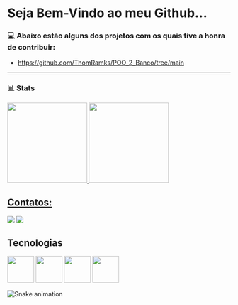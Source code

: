 # Seja Bem-Vindo ao meu Github...

### 💻 Abaixo estão alguns dos projetos com os quais tive a honra de contribuir:

* https://github.com/ThomRamks/POO_2_Banco/tree/main

-------------------------------------

### 📊 Stats

<div>
<a href="https://github.com/Arthur201">
<img height="180em" src="https://github-readme-stats.vercel.app/api/top-langs/?username=Arthur201&layout=compact&langs_count=7&theme=dracula"/>
<img height="180em" src="https://github-readme-stats.vercel.app/api?username=Arthur201&show_icons=true&theme=dracula&include_all_commits=true&count_private=true"/>
</div>
  
 ## Contatos:

<div>
<a href = "mailto:contato@arthurlaureanosilva2001"><img src="https://img.shields.io/badge/Gmail-D14836?style=for-the-badge&logo=gmail&logoColor=white" target="_blank"></a>
<a href="https://www.linkedin.com/in/arthur-laureano-399541178/" target="_blank"><img src="https://img.shields.io/badge/-LinkedIn-%230077B5?style=for-the-badge&logo=linkedin&logoColor=white" target="_blank"></a>   
</div>
  
## Tecnologias
  <img src="https://cdn.jsdelivr.net/gh/devicons/devicon/icons/java/java-plain.svg"  width="60" height="60" /> <img src="https://cdn.jsdelivr.net/gh/devicons/devicon/icons/mysql/mysql-original.svg"  width="60" height="60"  /> <img src="https://cdn.jsdelivr.net/gh/devicons/devicon/icons/git/git-original.svg" width="60" height="60"/> <img src="https://cdn.jsdelivr.net/gh/devicons/devicon/icons/csharp/csharp-plain.svg" width="60" height="60" />
  
![Snake animation](https://github.com/Arthur201/Arthur201/blob/output/github-contribution-grid-snake.svg)

          
          
          
          
